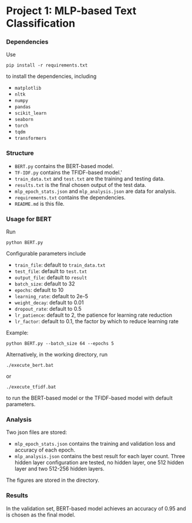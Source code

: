 # Project 1: MLP-based Text Classification
### Dependencies
Use
```shell
pip install -r requirements.txt
```
to install the dependencies, including
- `matplotlib`
- `nltk`
- `numpy`
- `pandas`
- `scikit_learn`
- `seaborn`
- `torch`
- `tqdm`
- `transformers`


### Structure
- `BERT.py` contains the BERT-based model.
- `TF-IDF.py` contains the TFIDF-based model.'
- `train_data.txt` and `test.txt` are the training and testing data.
- `results.txt` is the final chosen output of the test data.
- `mlp_epoch_stats.json` and `mlp_analysis.json` are data for analysis.
- `requirements.txt` contains the dependencies.
- `README.md` is this file.

### Usage for BERT
Run
```shell
python BERT.py
```
Configurable parameters include
- `train_file`: default to `train_data.txt`
- `test_file`: default to `test.txt`
- `output_file`: default to `result`
- `batch_size`: default to 32
- `epochs`: default to 10
- `learning_rate`: default to 2e-5
- `weight_decay`: default to 0.01
- `dropout_rate`: default to 0.5
- `lr_patience`: default to 2, the patience for learning rate reduction
- `lr_factor`: default to 0.1, the factor by which to reduce learning rate

Example:
```shell
python BERT.py --batch_size 64 --epochs 5
```

Alternatively, in the working directory, run
```shell
./execute_bert.bat
```
or
```shell
./execute_tfidf.bat
```
to run the BERT-based model or the TFIDF-based model with default parameters.

### Analysis
Two json files are stored:
- `mlp_epoch_stats.json` contains the training and validation loss and accuracy of each epoch.
- `mlp_analysis.json` contains the best result for each layer count.
Three hidden layer configuration are tested, no hidden layer, one 512 hidden layer and two 512-256 hidden layers.

The figures are stored in the directory.

### Results
In the validation set, BERT-based model achieves an accuracy of 0.95 and is chosen as the final model.  